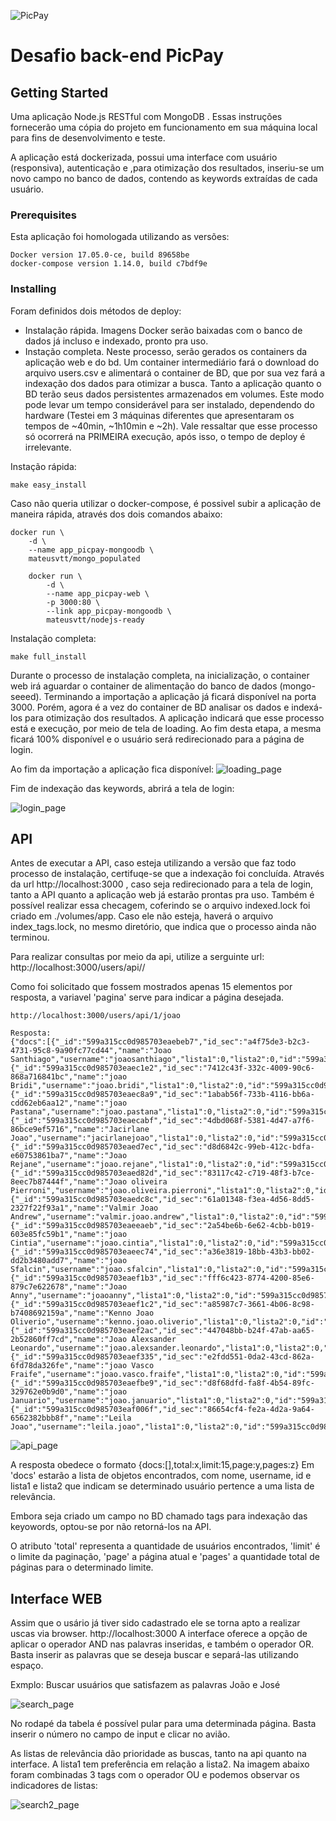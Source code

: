 ![PicPay](https://user-images.githubusercontent.com/1765696/26998603-711fcf30-4d5c-11e7-9281-0d9eb20337ad.png)

# Desafio back-end PicPay

## Getting Started
Uma aplicação Node.js RESTful com MongoDB .
Essas instruções fornecerão uma cópia do projeto em funcionamento em sua máquina local para fins de desenvolvimento e teste.

A aplicação está dockerizada, possui uma interface com usuário (responsiva), autenticação e ,para otimização dos resultados, inseriu-se um novo campo no banco de dados, contendo as keywords extraídas de cada usuário.
### Prerequisites
Esta aplicação foi homologada utilizando as versões:
```
Docker version 17.05.0-ce, build 89658be
docker-compose version 1.14.0, build c7bdf9e
```

### Installing

Foram definidos dois métodos de deploy:
   - Instalação rápida. Imagens Docker serão baixadas com o banco de dados já incluso e indexado, pronto pra uso.
   - Instação completa. Neste processo, serão gerados os containers da aplicação web e do bd. Um container intermediário fará o download do arquivo users.csv e alimentará o container de BD, que por sua vez fará a indexação dos dados para otimizar a busca. Tanto a aplicação quanto o BD terão seus dados persistentes armazenados em volumes. Este modo pode levar um tempo considerável para ser instalado, dependendo do hardware (Testei em 3 máquinas diferentes que apresentaram os tempos  de ~40min, ~1h10min e ~2h). Vale ressaltar que esse processo só ocorrerá na PRIMEIRA execução, após isso, o tempo de deploy é irrelevante.


Instação rápida:
```
make easy_install
```

Caso não queria  utilizar o docker-compose, é possivel subir a aplicação de maneira rápida, através dos dois comandos abaixo:
```
docker run \
    -d \
    --name app_picpay-mongoodb \
    mateusvtt/mongo_populated

    docker run \
        -d \
        --name app_picpay-web \
        -p 3000:80 \
        --link app_picpay-mongoodb \
        mateusvtt/nodejs-ready
```
Instalação completa:
```
make full_install
```
Durante o processo de instalação completa, na inicialização, o container web irá aguardar o container de alimentação do banco de dados (mongo-seeed). Terminando a importação a aplicação já ficará disponível na porta 3000. Porém, agora é a vez do container de BD analisar os dados e indexá-los para otimização dos resultados. A aplicação indicará que esse processo está e execução, por meio de tela de loading. Ao fim desta etapa, a mesma ficará 100% disponível e o usuário será redirecionado para a página de login.

Ao fim da importação a aplicação fica disponível:
![loading_page](https://image.ibb.co/m8FVu5/Screenshot_from_2017_08_21_00_22_14.png)

Fim de indexação das keywords, abrirá a tela de login:


![login_page](https://image.ibb.co/mAZOE5/Screenshot_from_2017_08_21_00_15_14.png)

## API

Antes de executar a API, caso esteja utilizando a versão que faz todo processo de instalação, certifuqe-se que a indexação foi concluída. Através  da url http://localhost:3000 , caso seja redirecionado para a tela de login, tanto a API quanto a aplicação web já estarão prontas pra uso. Também é possível realizar essa checagem, coferindo se o arquivo indexed.lock foi criado em ./volumes/app. Caso ele não esteja, haverá o arquivo index_tags.lock, no mesmo diretório, que indica que o processo ainda não terminou.

Para realizar consultas por meio da api, utilize a serguinte url: http://localhost:3000/users/api/<pagina>/<query>

Como foi solicitado que fossem mostrados apenas 15 elementos por resposta, a variavel 'pagina' serve para indicar a página desejada.
```
http://localhost:3000/users/api/1/joao

Resposta:
{"docs":[{"_id":"599a315cc0d985703eaebeb7","id_sec":"a4f75de3-b2c3-4731-95c8-9a90fc77cd44","name":"Joao Santhiago","username":"joaosanthiago","lista1":0,"lista2":0,"id":"599a315cc0d985703eaebeb7"},{"_id":"599a315cc0d985703eaec1e2","id_sec":"7412c43f-332c-4009-90c6-868a716841bc","name":"joao Bridi","username":"joao.bridi","lista1":0,"lista2":0,"id":"599a315cc0d985703eaec1e2"},{"_id":"599a315cc0d985703eaec8a9","id_sec":"1abab56f-733b-4116-bb6a-cdd62eb6aa12","name":"joao Pastana","username":"joao.pastana","lista1":0,"lista2":0,"id":"599a315cc0d985703eaec8a9"},{"_id":"599a315cc0d985703eaecabf","id_sec":"4dbd068f-5381-4d47-a7f6-86bce9ef5716","name":"Jacirlane Joao","username":"jacirlanejoao","lista1":0,"lista2":0,"id":"599a315cc0d985703eaecabf"},{"_id":"599a315cc0d985703eaed7ec","id_sec":"d8d6842c-99eb-412c-bdfa-e60753861ba7","name":"Joao Rejane","username":"joao.rejane","lista1":0,"lista2":0,"id":"599a315cc0d985703eaed7ec"},{"_id":"599a315cc0d985703eaed82d","id_sec":"83117c42-c719-48f3-b7ce-8eec7b87444f","name":"Joao oliveira Pierroni","username":"joao.oliveira.pierroni","lista1":0,"lista2":0,"id":"599a315cc0d985703eaed82d"},{"_id":"599a315cc0d985703eaedc8c","id_sec":"61a01348-f3ea-4d56-8dd5-2327f22f93a1","name":"Valmir Joao Andrew","username":"valmir.joao.andrew","lista1":0,"lista2":0,"id":"599a315cc0d985703eaedc8c"},{"_id":"599a315cc0d985703eaeeaeb","id_sec":"2a54be6b-6e62-4cbb-b019-603e85fc59b1","name":"joao Cintia","username":"joao.cintia","lista1":0,"lista2":0,"id":"599a315cc0d985703eaeeaeb"},{"_id":"599a315cc0d985703eaeec74","id_sec":"a36e3819-18bb-43b3-bb02-dd2b3480add7","name":"joao Sfalcin","username":"joao.sfalcin","lista1":0,"lista2":0,"id":"599a315cc0d985703eaeec74"},{"_id":"599a315cc0d985703eaef1b3","id_sec":"fff6c423-8774-4200-85e6-879c7e622678","name":"Joao Anny","username":"joaoanny","lista1":0,"lista2":0,"id":"599a315cc0d985703eaef1b3"},{"_id":"599a315cc0d985703eaef1c2","id_sec":"a85987c7-3661-4b06-8c98-b7408692159a","name":"Kenno Joao Oliverio","username":"kenno.joao.oliverio","lista1":0,"lista2":0,"id":"599a315cc0d985703eaef1c2"},{"_id":"599a315cc0d985703eaef2ac","id_sec":"447048bb-b24f-47ab-aa65-2b52860ff7cd","name":"Joao Alexsander Leonardo","username":"joao.alexsander.leonardo","lista1":0,"lista2":0,"id":"599a315cc0d985703eaef2ac"},{"_id":"599a315cc0d985703eaef335","id_sec":"e2fdd551-0da2-43cd-862a-6fd78da326fe","name":"joao Vasco Fraife","username":"joao.vasco.fraife","lista1":0,"lista2":0,"id":"599a315cc0d985703eaef335"},{"_id":"599a315cc0d985703eaefbe9","id_sec":"d8f68dfd-fa8f-4b54-89fc-329762e0b9d0","name":"joao Januario","username":"joao.januario","lista1":0,"lista2":0,"id":"599a315cc0d985703eaefbe9"},{"_id":"599a315cc0d985703eaf006f","id_sec":"86654cf4-fe2a-4d2a-9a64-6562382bbb8f","name":"Leila Joao","username":"leila.joao","lista1":0,"lista2":0,"id":"599a315cc0d985703eaf006f"}],"total":8169,"limit":15,"page":1,"pages":545}

```
![api_page](https://image.ibb.co/b9UZMk/Screenshot_from_2017_08_21_00_18_03.png)


A resposta obedece o formato {docs:[],total:x,limit:15,page:y,pages:z}
Em 'docs' estarão a lista de objetos encontrados, com nome, username, id e lista1 e lista2 que indicam se determinado usuário pertence a uma lista de relevância.

Embora seja criado um campo no BD chamado tags para indexação das keyowords, optou-se por não retorná-los na API.

O atributo 'total' representa a quantidade de usuários encontrados, 'limit' é o limite da paginação, 'page' a página atual e 'pages' a quantidade total de páginas para o determinado limite.

## Interface WEB
Assim que o usário já tiver sido cadastrado ele se torna apto a realizar uscas via browser.
http://localhost:3000
A interface oferece a opção de aplicar o operador AND nas palavras inseridas, e também o operador OR.
Basta inserir as palavras que se deseja buscar e separá-las utilizando espaço.

Exmplo: Buscar usuários que satisfazem as palavras João e José

![search_page](https://image.ibb.co/fGkGj5/Screenshot_from_2017_08_20_21_31_45.png)

No rodapé da tabela é possível pular para uma determinada página. Basta inserir o número no campo de input e clicar no avião.

As listas de relevância dão prioridade as buscas, tanto na api quanto na interface. A lista1 tem preferência em relação a lista2. Na imagem abaixo foram combinadas 3 tags com o operador OU e podemos observar os indicadores de listas:

![search2_page](https://image.ibb.co/c1G3E5/Screenshot_from_2017_08_21_00_19_12.png)
